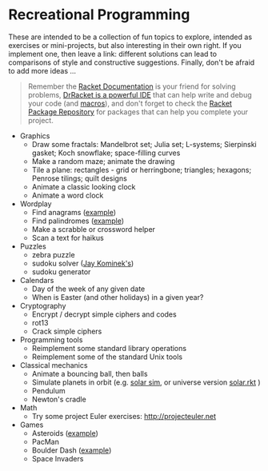 # Recreational Programming

These are intended to be a collection of fun topics to explore, intended as exercises or mini-projects, but also interesting in their own right.  If you implement one, then leave a link: different solutions can lead to comparisons of style and constructive suggestions.  Finally, don't be afraid to add more ideas ...

> Remember the [Racket Documentation](https://docs.racket-lang.org/index.html) is your friend for solving problems, [DrRacket is a powerful IDE](http://docs.racket-lang.org/drracket/interface-essentials.html) that can help write and debug your code (and [macros](http://docs.racket-lang.org/macro-debugger/index.html#%28part._.Using_the_.Macro_.Stepper%29)), and don't forget to check the [Racket Package Repository](https://pkgs.racket-lang.org/) for packages that can help you complete your project.

* Graphics
  - Draw some fractals: Mandelbrot set; Julia set; L-systems; Sierpinski gasket; Koch snowflake; space-filling curves
  - Make a random maze; animate the drawing
  - Tile a plane: rectangles - grid or herringbone; triangles; hexagons; Penrose tilings; quilt designs
  - Animate a classic looking clock
  - Animate a word clock
* Wordplay
  - Find anagrams ([example](https://github.com/sturmer/ana.rkt))
  - Find palindromes ([example](https://github.com/sturmer/palindromes.rkt))
  - Make a scrabble or crossword helper
  - Scan a text for haikus
* Puzzles
  - zebra puzzle
  - sudoku solver ([Jay Kominek's](https://github.com/jkominek/sudoku))
  - sudoku generator
* Calendars
  - Day of the week of any given date
  - When is Easter (and other holidays) in a given year?
* Cryptography
  - Encrypt / decrypt simple ciphers and codes
  - rot13
  - Crack simple ciphers
* Programming tools
  - Reimplement some standard library operations
  - Reimplement some of the standard Unix tools
* Classical mechanics
  - Animate a bouncing ball, then balls
  - Simulate planets in orbit (e.g. [solar sim](https://pastebin.com/wzBHe3au), or universe version [solar.rkt](https://gist.github.com/spdegabrielle/ce60f0a4188f58663d108f10e8b389ec) )
  - Pendulum
  - Newton's cradle
* Math
  - Try some project Euler exercises: http://projecteuler.net
* Games
  - Asteroids ([example](https://github.com/ericclack/racket-examples/blob/master/asteroids5.rkt))
  - PacMan
  - Boulder Dash ([example](https://github.com/ericclack/racket-examples/blob/master/boulder3.rkt))
  - Space Invaders
